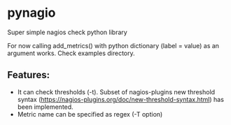 # pynagio
Super simple nagios check python library

For now calling add_metrics() with python dictionary (label = value) as an argument works. Check examples directory.

## Features:
  - It can check thresholds (-t). Subset of nagios-plugins new threshold syntax (https://nagios-plugins.org/doc/new-threshold-syntax.html) has been implemented.
  - Metric name can be specified as regex (-T option)
